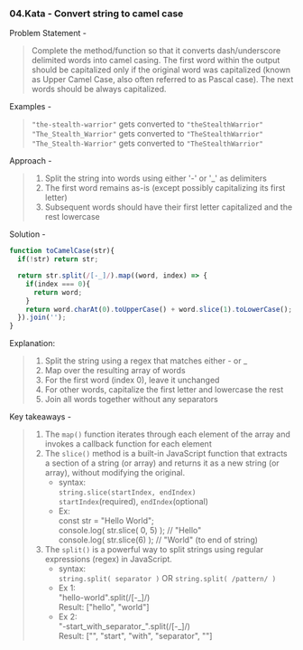 ### 04.Kata - Convert string to camel case 
Problem Statement -
> Complete the method/function so that it converts dash/underscore delimited words into camel casing. The first word within the output should be capitalized only if the original word was capitalized (known as Upper Camel Case, also often referred to as Pascal case). The next words should be always capitalized.

Examples -
>  `"the-stealth-warrior"` gets converted to `"theStealthWarrior"`\
>  `"The_Stealth_Warrior"` gets converted to `"TheStealthWarrior"`\
>  `"The_Stealth-Warrior"` gets converted to `"TheStealthWarrior"`

Approach -
> 1. Split the string into words using either '-' or '_' as delimiters
> 2. The first word remains as-is (except possibly capitalizing its first letter)
> 3. Subsequent words should have their first letter capitalized and the rest lowercase

Solution -
```js
function toCamelCase(str){
  if(!str) return str;

  return str.split(/[-_]/).map((word, index) => {
    if(index === 0){
      return word;
    }
    return word.charAt(0).toUpperCase() + word.slice(1).toLowerCase();
  }).join('');
}
```

Explanation:
> 1. Split the string using a regex that matches either - or _
> 2. Map over the resulting array of words
> 3. For the first word (index 0), leave it unchanged
> 4. For other words, capitalize the first letter and lowercase the rest
> 5. Join all words together without any separators

Key takeaways -
> 1. The `map()` function iterates through each element of the array and invokes a callback function for each element
> 2. The `slice()` method is a built-in JavaScript function that extracts a section of a string (or array) and returns it as a new string (or array), without modifying the original.
>    - syntax:\
>      `string.slice(startIndex, endIndex)`\
>      `startIndex`(required), `endIndex`(optional)
>    - Ex:\
>      const str = "Hello World";\
>      console.log( str.slice( 0, 5) );  // "Hello"\
>      console.log( str.slice(6) );     // "World" (to end of string)
> 3. The `split()` is a powerful way to split strings using regular expressions (regex) in JavaScript.
>    - syntax:\
>      `string.split( separator )` OR `string.split( /pattern/ )`
>    - Ex 1:\
>      "hello-world".split(/[-_]/)\
>      Result: ["hello", "world"]
>    - Ex 2:\
>      "-start_with_separator_".split(/[-_]/)\
>      Result: ["", "start", "with", "separator", ""]
